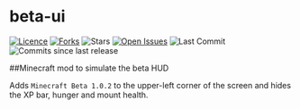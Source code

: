 # beta-ui
[![Licence](https://img.shields.io/github/license/samcarsonx/beta-ui)](https://github.com/samcarsonx/beta-ui/blob/master/LICENSE.txt) [![Forks](https://img.shields.io/github/forks/samcarsonx/beta-ui)](https://github.com/samcarsonx/beta-ui/fork) ![Stars](https://img.shields.io/github/stars/samcarsonx/beta-ui) [![Open Issues](https://img.shields.io/github/issues/samcarsonx/beta-ui)](https://github.com/samcarsonx/beta-ui/issues) ![Last Commit](https://img.shields.io/github/last-commit/samcarsonx/beta-ui) ![Commits since last release](https://img.shields.io/github/commits-since/samcarsonx/beta-ui/latest)
 
 
##Minecraft mod to simulate the beta HUD

Adds `Minecraft Beta 1.0.2` to the upper-left corner of the screen and hides the XP bar, hunger and mount health.
